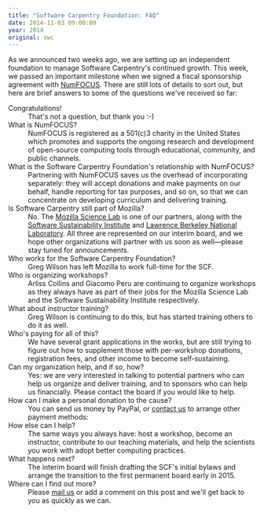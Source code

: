 ```yaml
---
title: "Software Carpentry Foundation: FAQ"
date: 2014-11-03 09:00:00
year: 2014
original: swc
---
```

<p>
  As we announced
  two weeks ago,
  we are setting up an independent foundation to manage Software Carpentry's continued growth.
  This week, we passed an important milestone
  when we signed a fiscal sponsorship agreement with <a href="http://numfocus.org/">NumFOCUS</a>.
  There are still lots of details to sort out,
  but here are brief answers to some of the questions we've received so far:
</p>
<dl>
  <dt>Congratulations!</dt>
  <dd>
    That's not a question, but thank you :-)
  </dd>
  <dt>What is NumFOCUS?</dt>
  <dd>
    NumFOCUS is registered as a 501(c)3 charity in the United States
    which promotes and supports the ongoing research and development of open-source computing tools
    through educational, community, and public channels.
  </dd>
  <dt>What is the Software Carpentry Foundation's relationship with NumFOCUS?</dt>
  <dd>
    Partnering with NumFOCUS saves us the overhead of incorporating separately:
    they will accept donations and make payments on our behalf,
    handle reporting for tax purposes,
    and so on,
    so that we can concentrate on developing curriculum and delivering training.
  </dd>
  <dt>Is Software Carpentry still part of Mozilla?</dt>
  <dd>
    No.
    The <a href="http://mozillascience.org/">Mozilla Science Lab</a> is one of our partners,
    along with the <a href="http://www.software.ac.uk/">Software Sustainability Institute</a>
    and <a href="http://lbl.gov">Lawrence Berkeley National Laboratory</a>.
    All three are represented on our interim board,
    and we hope other organizations will partner with us soon as well&mdash;please
    stay tuned for announcements.
  </dd>
  <dt>Who works for the Software Carpentry Foundation?</dt>
  <dd>
    Greg Wilson has left Mozilla to work full-time for the SCF.
  </dd>
  <dt>Who is organizing workshops?</dt>
  <dd>
    Arliss Collins and Giacomo Peru are continuing to organize workshops as they always have
    as part of their jobs for the Mozilla Science Lab and the Software Sustainability Institute respectively.
  </dd>
  <dt>What about instructor training?</dt>
  <dd>
    Greg Wilson is continuing to do this, but has started training
    others to do it as well.
  </dd>
  <dt>Who's paying for all of this?</dt>
  <dd>
    We have several grant applications in the works,
    but are still trying to figure out how to supplement those
    with per-workshop donations, registration fees, and other income
    to become self-sustaining.
  </dd>
  <dt>Can my organization help, and if so, how?</dt>
  <dd>
    Yes: we are very interested in talking to potential partners who
    can help us organize and deliver training, and to sponsors who can
    help us financially.
    Please contact the board if you would like to help.
  </dd>
  <dt>How can I make a personal donation to the cause?</dt>
  <dd>
    You can send us money by PayPal,
    or <a href="mailto:{{site.author.email}}">contact us</a> to arrange other payment methods:
  </dd>
  <dt>How else can I help?</dt>
  <dd>
    The same ways you always have:
    host a workshop,
    become an instructor,
    contribute to our teaching materials,
    and help the scientists you work with adopt better computing practices.
  </dd>
  <dt>What happens next?</dt>
  <dd>
    The interim board will finish drafting the SCF's initial bylaws
    and arrange the transition to the first permanent board
    early in 2015.
  </dd>
  <dt>Where can I find out more?</dt>
  <dd>
    Please <a href="mailto:{{site.author.email}}">mail us</a> or add a comment on this post
    and we'll get back to you as quickly as we can.
  </dd>
</dl>
